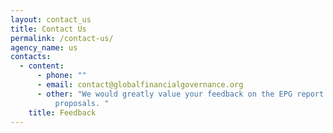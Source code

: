 ```yaml
---
layout: contact_us
title: Contact Us
permalink: /contact-us/
agency_name: us
contacts:
  - content:
      - phone: ""
      - email: contact@globalfinancialgovernance.org
      - other: "We would greatly value your feedback on the EPG report and its
          proposals. "
    title: Feedback
---
```

